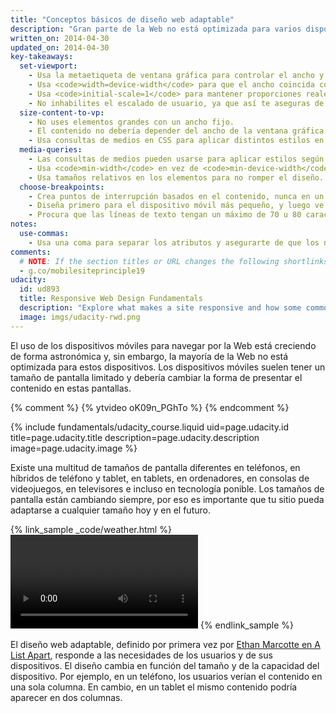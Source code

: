 ```yaml
---
title: "Conceptos básicos de diseño web adaptable"
description: "Gran parte de la Web no está optimizada para varios dispositivos. Adquiere los conocimientos básicos para que tu sitio funcione en móviles, en ordenadores o en cualquier dispositivo con pantalla."
written_on: 2014-04-30
updated_on: 2014-04-30
key-takeaways:
  set-viewport:
    - Usa la metaetiqueta de ventana gráfica para controlar el ancho y el escalado de la ventana gráfica del navegador.
    - Usa <code>width=device-width</code> para que el ancho coincida con el de la pantalla en píxeles independientes del dispositivo.
    - Usa <code>initial-scale=1</code> para mantener proporciones reales entre los píxeles CSS y los píxeles independientes del dispositivo.
    - No inhabilites el escalado de usuario, ya que así te aseguras de que tu página sea accesible.
  size-content-to-vp:
    - No uses elementos grandes con un ancho fijo.
    - El contenido no debería depender del ancho de la ventana gráfica para mostrarse correctamente.
    - Usa consultas de medios en CSS para aplicar distintos estilos en pantallas pequeñas y grandes.
  media-queries:
    - Las consultas de medios pueden usarse para aplicar estilos según las características del dispositivo.
    - Usa <code>min-width</code> en vez de <code>min-device-width</code> para obtener una mayor compatibilidad.
    - Usa tamaños relativos en los elementos para no romper el diseño.
  choose-breakpoints:
    - Crea puntos de interrupción basados en el contenido, nunca en un dispositivo, producto o marca en particular.
    - Diseña primero para el dispositivo móvil más pequeño, y luego ve adaptando el diseño a las pantallas más grandes.
    - Procura que las líneas de texto tengan un máximo de 70 u 80 caracteres.
notes:
  use-commas:
    - Usa una coma para separar los atributos y asegurarte de que los navegadores más antiguos puedan procesarlos.
comments: 
  # NOTE: If the section titles or URL changes the following shortlinks must be updated
  - g.co/mobilesiteprinciple19
udacity:
  id: ud893
  title: Responsive Web Design Fundamentals
  description: "Explore what makes a site responsive and how some common responsive design patterns work across different devices. Learn how to create your own responsive layouts and experiment with breakpoints, and optimizing text and more."
  image: imgs/udacity-rwd.png
---
```

<p class="intro">
  El uso de los dispositivos móviles para navegar por la Web está creciendo de forma astronómica y, sin embargo, la mayoría de la Web no está optimizada para estos dispositivos. Los dispositivos móviles suelen tener un tamaño de pantalla limitado y debería cambiar la forma de presentar el contenido en estas pantallas.
</p>


{% comment %}
{% ytvideo oK09n_PGhTo %}
{% endcomment %}

{% include fundamentals/udacity_course.liquid uid=page.udacity.id title=page.udacity.title description=page.udacity.description image=page.udacity.image %}


Existe una multitud de tamaños de pantalla diferentes en teléfonos,  en híbridos de teléfono y tablet, en tablets, en ordenadores, en consolas de videojuegos, en televisores e incluso en tecnología ponible.  Los tamaños de pantalla están cambiando siempre, por eso es importante que tu sitio pueda adaptarse a cualquier tamaño hoy y en el futuro.

{% link_sample _code/weather.html %}
  <video autoplay loop controls class="responsiveVideo">
    <source src="videos/resize.webm" type="video/webm">
    <source src="videos/resize.mp4" type="video/mp4">
  </video>
{% endlink_sample %}

El diseño web adaptable, definido por primera vez por [Ethan Marcotte en A List Apart](http://alistapart.com/article/responsive-web-design/), responde a las necesidades de los usuarios y de sus dispositivos.  El diseño cambia en función del tamaño y de la capacidad del dispositivo.  Por ejemplo, en un teléfono, los usuarios verían el contenido en una sola columna. En cambio, en un tablet el mismo contenido podría aparecer en dos columnas.




